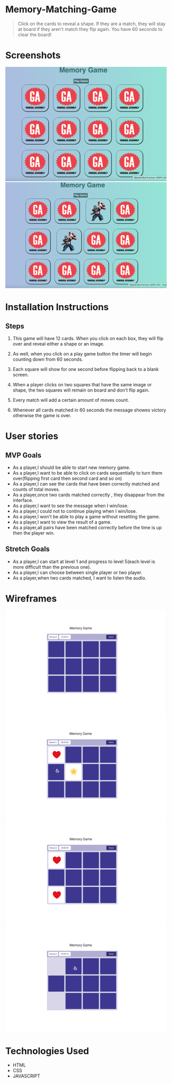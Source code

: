 # Memory-Matching-Game
> Click on the cards to reveal a shape. If they are a match, they will stay at board if they aren't match they flip again. You have 60 seconds to clear the board! 

# Screenshots

<img src="img/Screen Shot 2022-05-06 at 12.06.01 AM.png" alt="memory-game" />
<img src="img/Screen Shot 2022-05-06 at 12.06.48 AM.png" alt="memory-game" />


# Installation Instructions
## Steps
1. This game will have 12 cards. When you click on each box, they will flip over and reveal either a shape or an image.

2. As well, when you click on a play game button the timer will begin counting down from 60 seconds.

3. Each square will show for one second before flipping back to a blank screen.

4. When a player clicks on two squares that have the same image or shape, the two squares will remain on board and don't flip again.

5. Every match will add a certain amount of moves count.

6. Whenever all cards matched in 60 seconds the message showes victory otherwise the game is over.


# User stories
## MVP Goals

* As a player,I should be able to start new memory game.
* As a player,I want to be able to click on cards sequentially to turn them over(flipping first card then second card and so on)
* As a player,I can see the cards that have been correctly matched and counts of total moves.
* As a player,once two cards matched correctly , they disappear from the interface.
* As a player,I want to see the message when I win/lose.
* As a player,I could not to continue playing when I win/lose.
* As a player,I won't be able to play a game without resetting the game.
* As a player,I want to view the result of a game.
* As a player,all pairs have been matched correctly before the time is up then the player win.

## Stretch Goals

* As a player,I can start at level 1 and progress to level 5(each level is more difficult than the previous one).
* As a player,I can choose between single player or two player.
* As a player,when two cards matched, I want to listen the audio.
# Wireframes
<img src="img/2.png" alt="memory-game" />
<img src="img/5.png" alt="memory-game" />
<img src="img/9.png" alt="memory-game" />
<img src="img/10.png" alt="memory-game" />


# Technologies Used 
- HTML
- CSS
- JAVASCRIPT